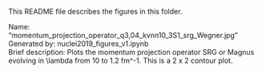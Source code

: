 This README file describes the figures in this folder.

Name: “momentum_projection_operator_q3,04_kvnn10_3S1_srg_Wegner.jpg”  
Generated by: nuclei2019_figures_v1.ipynb  
Brief description: Plots the momentum projection operator SRG or Magnus evolving in \lambda from 10 to 1.2 fm^-1. This is a 2 x 2 contour plot.
